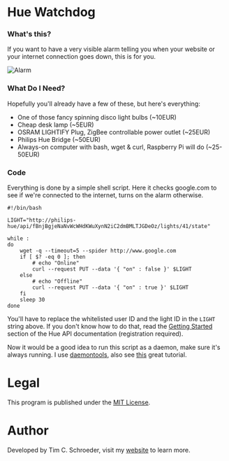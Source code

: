 
# Hue Watchdog

### What's this?

If you want to have a very visible alarm telling you when your website or your internet connection goes down, this is for you.

![Alarm](https://raw.github.com/blitzcode/hue-watchdog/master/alarm.gif)

### What Do I Need?

Hopefully you'll already have a few of these, but here's everything:

- One of those fancy spinning disco light bulbs (~10EUR)
- Cheap desk lamp (~5EUR)
- OSRAM LIGHTIFY Plug, ZigBee controllable power outlet (~25EUR)
- Philips Hue Bridge (~50EUR)
- Always-on computer with bash, wget & curl, Raspberry Pi will do (~25-50EUR)

### Code

Everything is done by a simple shell script. Here it checks google.com to see if we're connected to the internet, turns on the alarm otherwise.

```shell
#!/bin/bash

LIGHT="http://philips-hue/api/fBnjBgjeNaNvWcWHdKWuXynN2iC2dmBMLTJGDeOz/lights/41/state"

while :
do
    wget -q --timeout=5 --spider http://www.google.com
    if [ $? -eq 0 ]; then
        # echo "Online"
        curl --request PUT --data '{ "on" : false }' $LIGHT
    else
        # echo "Offline"
        curl --request PUT --data '{ "on" : true }' $LIGHT
    fi
    sleep 30
done
```

You'll have to replace the whitelisted user ID and the light ID in the `LIGHT` string above. If you don't know how to do that, read the [Getting Started](http://www.developers.meethue.com/documentation/getting-started) section of the Hue API documentation (registration required).

Now it would be a good idea to run this script as a daemon, make sure it's always running. I use [daemontools](https://cr.yp.to/daemontools.html), also see [this](https://info-beamer.com/blog/running-info-beamer-in-production) great tutorial.

# Legal

This program is published under the [MIT License](http://en.wikipedia.org/wiki/MIT_License).

# Author

Developed by Tim C. Schroeder, visit my [website](http://www.blitzcode.net) to learn more.

